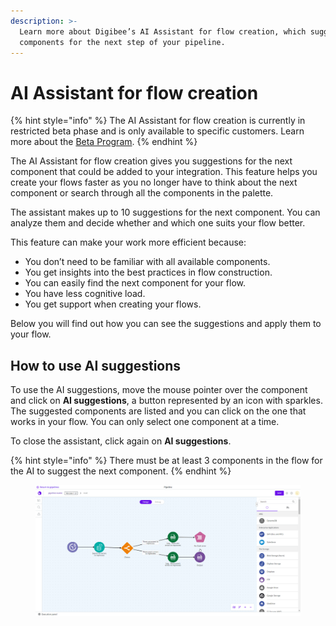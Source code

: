 ```yaml
---
description: >-
  Learn more about Digibee’s AI Assistant for flow creation, which suggests
  components for the next step of your pipeline.
---
```


# AI Assistant for flow creation

{% hint style="info" %}
The AI Assistant for flow creation is currently in restricted beta phase and is only available to specific customers. Learn more about the [Beta Program](https://docs.digibee.com/documentation/general/beta-program).
{% endhint %}

The AI Assistant for flow creation gives you suggestions for the next component that could be added to your integration. This feature helps you create your flows faster as you no longer have to think about the next component or search through all the components in the palette.

The assistant makes up to 10 suggestions for the next component. You can analyze them and decide whether and which one suits your flow better.

This feature can make your work more efficient because:

* You don’t need to be familiar with all available components.
* You get insights into the best practices in flow construction.
* You can easily find the next component for your flow.
* You have less cognitive load.
* You get support when creating your flows.

Below you will find out how you can see the suggestions and apply them to your flow.

## How to use AI suggestions

To use the AI suggestions, move the mouse pointer over the component and click on **AI suggestions**, a button represented by an icon with sparkles. The suggested components are listed and you can click on the one that works in your flow. You can only select one component at a time.

To close the assistant, click again on **AI suggestions**.

{% hint style="info" %}
There must be at least 3 components in the flow for the AI to suggest the next component.
{% endhint %}

<figure><img src="../../.gitbook/assets/AI Assistant for flow creation.gif" alt=""><figcaption></figcaption></figure>
